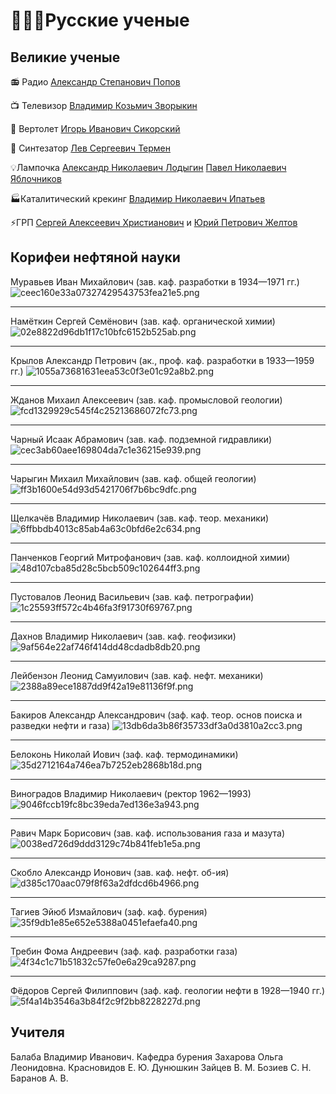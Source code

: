 
# 👨🏼‍🔬Русские ученые

## Великие ученые

📻 Радио
[Александр Степанович Попов](https://ru.wikipedia.org/wiki/%D0%9F%D0%BE%D0%BF%D0%BE%D0%B2,_%D0%90%D0%BB%D0%B5%D0%BA%D1%81%D0%B0%D0%BD%D0%B4%D1%80_%D0%A1%D1%82%D0%B5%D0%BF%D0%B0%D0%BD%D0%BE%D0%B2%D0%B8%D1%87)

📺 Телевизор
[Владимир Козьмич Зворыкин](https://ru.wikipedia.org/wiki/%D0%97%D0%B2%D0%BE%D1%80%D1%8B%D0%BA%D0%B8%D0%BD,_%D0%92%D0%BB%D0%B0%D0%B4%D0%B8%D0%BC%D0%B8%D1%80_%D0%9A%D0%BE%D0%B7%D1%8C%D0%BC%D0%B8%D1%87)

🚁 Вертолет
[Игорь Иванович Сикорский](https://ru.wikipedia.org/wiki/%D0%A1%D0%B8%D0%BA%D0%BE%D1%80%D1%81%D0%BA%D0%B8%D0%B9,_%D0%98%D0%B3%D0%BE%D1%80%D1%8C_%D0%98%D0%B2%D0%B0%D0%BD%D0%BE%D0%B2%D0%B8%D1%87)

🎹 Синтезатор
[Лев Сергеевич Термен](https://ru.wikipedia.org/wiki/%D0%A2%D0%B5%D1%80%D0%BC%D0%B5%D0%BD,_%D0%9B%D0%B5%D0%B2_%D0%A1%D0%B5%D1%80%D0%B3%D0%B5%D0%B5%D0%B2%D0%B8%D1%87)


💡Лампочка
[Александр Николаевич Лодыгин](https://ru.wikipedia.org/wiki/%D0%9B%D0%BE%D0%B4%D1%8B%D0%B3%D0%B8%D0%BD,_%D0%90%D0%BB%D0%B5%D0%BA%D1%81%D0%B0%D0%BD%D0%B4%D1%80_%D0%9D%D0%B8%D0%BA%D0%BE%D0%BB%D0%B0%D0%B5%D0%B2%D0%B8%D1%87)
[Павел Николаевич Яблочников](https://ru.wikipedia.org/wiki/%D0%AF%D0%B1%D0%BB%D0%BE%D1%87%D0%BA%D0%BE%D0%B2,_%D0%9F%D0%B0%D0%B2%D0%B5%D0%BB_%D0%9D%D0%B8%D0%BA%D0%BE%D0%BB%D0%B0%D0%B5%D0%B2%D0%B8%D1%87)

🏭Каталитический крекинг
[Владимир Николаевич Ипатьев](https://ru.wikipedia.org/wiki/%D0%98%D0%BF%D0%B0%D1%82%D1%8C%D0%B5%D0%B2,_%D0%92%D0%BB%D0%B0%D0%B4%D0%B8%D0%BC%D0%B8%D1%80_%D0%9D%D0%B8%D0%BA%D0%BE%D0%BB%D0%B0%D0%B5%D0%B2%D0%B8%D1%87)

⚡️ГРП
[Сергей Алексеевич Христианович](https://ru.wikipedia.org/wiki/%D0%A5%D1%80%D0%B8%D1%81%D1%82%D0%B8%D0%B0%D0%BD%D0%BE%D0%B2%D0%B8%D1%87,_%D0%A1%D0%B5%D1%80%D0%B3%D0%B5%D0%B9_%D0%90%D0%BB%D0%B5%D0%BA%D1%81%D0%B5%D0%B5%D0%B2%D0%B8%D1%87) и [Юрий Петрович Желтов](https://www.oil-industry.net/test_autor.php?ELEMENT_ID=236700)

## Корифеи нефтяной науки

Муравьев Иван Михайлович (зав. каф. разработки в 1934—1971 гг.)
![ceec160e33a07327429543753fea21e5.png](../../_resources/ceec160e33a07327429543753fea21e5.png)
***
Намёткин Сергей Семёнович (зав. каф. органической химии)
![02e8822d96db1f17c10bfc6152b525ab.png](../../_resources/02e8822d96db1f17c10bfc6152b525ab.png)
***
Крылов Александр Петрович (ак., проф. каф. разработки в 1933—1959 гг.)
![1055a73681631eea53c0f3e01c92a8b2.png](../../_resources/1055a73681631eea53c0f3e01c92a8b2.png)
***
Жданов Михаил Алексеевич (зав. каф. промысловой геологии)
![fcd1329929c545f4c25213686072fc73.png](../../_resources/fcd1329929c545f4c25213686072fc73.png)
***
Чарный Исаак Абрамович (зав. каф. подземной гидравлики)
![cec3ab60aee169804da7c1e36215e939.png](../../_resources/cec3ab60aee169804da7c1e36215e939.png)
***
Чарыгин Михаил Михайлович (зав. каф. общей геологии)
![ff3b1600e54d93d5421706f7b6bc9dfc.png](../../_resources/ff3b1600e54d93d5421706f7b6bc9dfc.png)
***
Щелкачёв Владимир Николаевич (зав. каф. теор. механики)
![6ffbbdb4013c85ab4a63c0bfd6e2c634.png](../../_resources/6ffbbdb4013c85ab4a63c0bfd6e2c634.png)
***
Панченков Георгий Митрофанович (зав. каф. коллоидной химии)
![48d107cba85d28c5bcb509c102644ff3.png](../../_resources/48d107cba85d28c5bcb509c102644ff3.png)
***
Пустовалов Леонид Васильевич (зав. каф. петрографии)
![1c25593ff572c4b46fa3f91730f69767.png](../../_resources/1c25593ff572c4b46fa3f91730f69767.png)
***
Дахнов Владимир Николаевич (зав. каф. геофизики)
![9af564e22af746f414dd48cdadb8db20.png](../../_resources/9af564e22af746f414dd48cdadb8db20.png)
***
Лейбензон Леонид Самуилович (зав. каф. нефт. механики)
![2388a89ece1887dd9f42a19e81136f9f.png](../../_resources/2388a89ece1887dd9f42a19e81136f9f.png)
***
Бакиров Александр Александрович (заф. каф. теор. основ поиска и разведки нефти и газа)
![13db6da3b86f35733df3a0d3810a2cc3.png](../../_resources/13db6da3b86f35733df3a0d3810a2cc3.png)
***
Белоконь Николай Иович (заф. каф. термодинамики)
![35d2712164a746ea7b7252eb2868b18d.png](../../_resources/35d2712164a746ea7b7252eb2868b18d.png)
***
Виноградов Владимир Николаевич (ректор 1962—1993)
![9046fccb19fc8bc39eda7ed136e3a943.png](../../_resources/9046fccb19fc8bc39eda7ed136e3a943.png)
***
Равич Марк Борисович (зав. каф. использования газа и мазута)
![0038ed726d9ddd3129c74b841feb1e5a.png](../../_resources/0038ed726d9ddd3129c74b841feb1e5a.png)
***
Скобло Александр Ионович (зав. каф. нефт. об-ия)
![d385c170aac079f8f63a2dfdcd6b4966.png](../../_resources/d385c170aac079f8f63a2dfdcd6b4966.png)
***
Тагиев Эйюб Измайлович (заф. каф. бурения)
![35f9db1e85e652e5388a0451efaefa40.png](../../_resources/35f9db1e85e652e5388a0451efaefa40.png)
***
Требин Фома Андреевич (заф. каф. разработки газа)
![4f34c1c71b51832c57fe0e6a29ca9287.png](../../_resources/4f34c1c71b51832c57fe0e6a29ca9287.png)
***
Фёдоров Сергей Филиппович (заф. каф. геологии нефти в 1928—1940 гг.)
![5f4a14b3546a3b84f2c9f2bb8228227d.png](../../_resources/5f4a14b3546a3b84f2c9f2bb8228227d.png)

## Учителя
Балаба Владимир Иванович. Кафедра бурения
Захарова Ольга Леонидовна. 
Красновидов Е. Ю.
Дунюшкин
Зайцев В. М.
Бозиев С. Н.
Баранов А. В.




